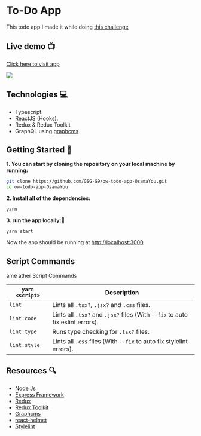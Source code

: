 # To-Do App
This todo app I made it while doing [this challenge](https://hackmd.io/_JuugnFPTa-ofxV2-jtkxQ)

## Live demo :tv: 
[Click here to visit  app](https://frosty-brattain-5d9740.netlify.app/)

![](https://i.imgur.com/e6yucI0.png)




## Technologies :computer:
- Typescript
- ReactJS (Hooks).
- Redux & Redux Toolkit
- GraphQL using [graphcms](https://graphcms.com/)


## Getting Started 📣
**1. You can start by cloning the repository on your local machine by running:**

```sh
git clone https://github.com/GSG-G9/ow-todo-app-OsamaYou.git
cd ow-todo-app-OsamaYou
```

**2. Install all of the dependencies:**

```
yarn
```

**3. run the app locally:🔌**

```
yarn start
```

Now the app should be running at [http://localhost:3000](http://localhost:3000)


## Script Commands

ame ather Script Commands

| `yarn <script>`  | Description                                                                        |
| ---------------- | ---------------------------------------------------------------------------------- |
| `lint`           | Lints all `.tsx?`, `.jsx?` and `.css` files.                                       |
| `lint:code`      | Lints all `.tsx?` and `.jsx?` files (With `--fix` to auto fix eslint errors).      |
| `lint:type`      | Runs type checking for `.tsx?` files.                                              |
| `lint:style`     | Lints all `.css` files (With `--fix` to auto fix stylelint errors).                |

 

## Resources :mag:
* [Node Js](https://nodejs.org/en/)
* [Express Framework](https://expressjs.com/)
* [Redux](https://redux.js.org/introduction/getting-started)
* [Redux Toolkit](https://redux-toolkit.js.org/)
* [Graphcms](https://graphcms.com/docs)
* [react-helmet](https://www.npmjs.com/package/react-helmet)
* [Stylelint](https://stylelint.io/)
